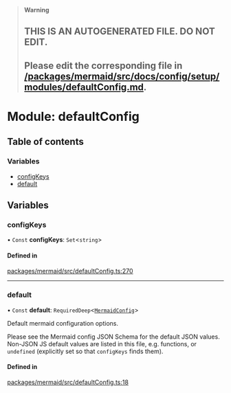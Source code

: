 > **Warning**
>
> ## THIS IS AN AUTOGENERATED FILE. DO NOT EDIT.
>
> ## Please edit the corresponding file in [/packages/mermaid/src/docs/config/setup/modules/defaultConfig.md](../../../../packages/mermaid/src/docs/config/setup/modules/defaultConfig.md).

# Module: defaultConfig

## Table of contents

### Variables

- [configKeys](defaultConfig.md#configkeys)
- [default](defaultConfig.md#default)

## Variables

### configKeys

• `Const` **configKeys**: `Set`<`string`>

#### Defined in

[packages/mermaid/src/defaultConfig.ts:270](https://github.com/mermaid-js/mermaid/blob/master/packages/mermaid/src/defaultConfig.ts#L270)

---

### default

• `Const` **default**: `RequiredDeep`<[`MermaidConfig`](../interfaces/mermaid.MermaidConfig.md)>

Default mermaid configuration options.

Please see the Mermaid config JSON Schema for the default JSON values.
Non-JSON JS default values are listed in this file, e.g. functions, or
`undefined` (explicitly set so that `configKeys` finds them).

#### Defined in

[packages/mermaid/src/defaultConfig.ts:18](https://github.com/mermaid-js/mermaid/blob/master/packages/mermaid/src/defaultConfig.ts#L18)
